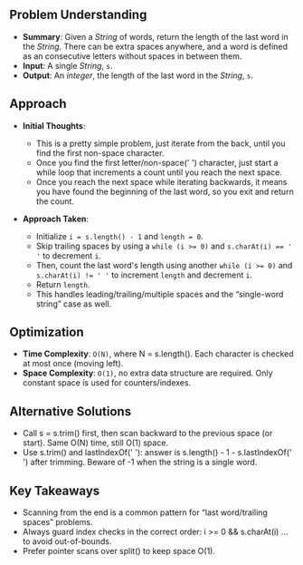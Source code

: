 <!-- Problem 58. Length of Last Word notes -->
## Problem Understanding

- **Summary**: Given a _String_ of words, return the length of the last word in the _String_. There can be extra spaces anywhere, and a word is defined as an consecutive letters without spaces in between them.
- **Input**: A single _String_, `s`.
- **Output**: An _integer_, the length of the last word in the _String_, `s`.

## Approach
- **Initial Thoughts**:
    - This is a pretty simple problem, just iterate from the back, until you find the first non-space character.
    - Once you find the first letter/non-space(' ') character, just start a while loop that increments a count until you reach the next space.
    - Once you reach the next space while iterating backwards, it means you have found the beginning of the last word, so you exit and return the count.

- **Approach Taken**:
    - Initialize `i = s.length() - 1` and `length = 0`.
    - Skip trailing spaces by using a `while (i >= 0)` and `s.charAt(i) == ' '` to decrement `i`.
    - Then, count the last word's length using another `while (i >= 0)` and `s.charAt(i) != ' '` to increment `length` and decrement `i`.
    - Return `length`.
    - This handles leading/trailing/multiple spaces and the “single-word string” case as well.

<!-- ## Challenges
- **Obstacles Faced**:
- **Edge Cases**: None -->

## Optimization
 - **Time Complexity**: `O(N)`, where N = s.length(). Each character is checked at most once (moving left).
 - **Space Complexity**: `O(1)`, no extra data structure are required. Only constant space is used for counters/indexes.

## Alternative Solutions
 - Call s = s.trim() first, then scan backward to the previous space (or start). Same O(N) time, still O(1) space.
 - Use s.trim() and lastIndexOf(' '): answer is s.length() - 1 - s.lastIndexOf(' ') after trimming. Beware of -1 when the string is a single word.

## Key Takeaways
 - Scanning from the end is a common pattern for “last word/trailing spaces” problems.
 - Always guard index checks in the correct order: i >= 0 && s.charAt(i) ... to avoid out-of-bounds.
 - Prefer pointer scans over split() to keep space O(1).

<!-- ## Additional Resources
- N/A -->
